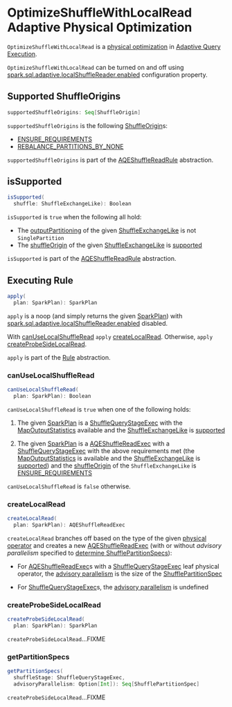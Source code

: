 # OptimizeShuffleWithLocalRead Adaptive Physical Optimization

`OptimizeShuffleWithLocalRead` is a [physical optimization](AQEShuffleReadRule.md) in [Adaptive Query Execution](../adaptive-query-execution/index.md).

`OptimizeShuffleWithLocalRead` can be turned on and off using [spark.sql.adaptive.localShuffleReader.enabled](../configuration-properties.md#spark.sql.adaptive.localShuffleReader.enabled) configuration property.

## <span id="supportedShuffleOrigins"> Supported ShuffleOrigins

```scala
supportedShuffleOrigins: Seq[ShuffleOrigin]
```

`supportedShuffleOrigins` is the following [ShuffleOrigin](../physical-operators/ShuffleOrigin.md)s:

* [ENSURE_REQUIREMENTS](../physical-operators/ShuffleOrigin.md#ENSURE_REQUIREMENTS)
* [REBALANCE_PARTITIONS_BY_NONE](../physical-operators/ShuffleOrigin.md#REBALANCE_PARTITIONS_BY_NONE)

`supportedShuffleOrigins` is part of the [AQEShuffleReadRule](AQEShuffleReadRule.md#supportedShuffleOrigins) abstraction.

## <span id="isSupported"> isSupported

```scala
isSupported(
  shuffle: ShuffleExchangeLike): Boolean
```

`isSupported` is `true` when the following all hold:

* The [outputPartitioning](../physical-operators/SparkPlan.md#outputPartitioning) of the given [ShuffleExchangeLike](../physical-operators/ShuffleExchangeLike.md) is not `SinglePartition`
* The [shuffleOrigin](../physical-operators/ShuffleExchangeLike.md#shuffleOrigin) of the given [ShuffleExchangeLike](../physical-operators/ShuffleExchangeLike.md) is [supported](#supportedShuffleOrigins)

`isSupported` is part of the [AQEShuffleReadRule](AQEShuffleReadRule.md#isSupported) abstraction.

## <span id="apply"> Executing Rule

```scala
apply(
  plan: SparkPlan): SparkPlan
```

`apply` is a noop (and simply returns the given [SparkPlan](../physical-operators/SparkPlan.md)) with [spark.sql.adaptive.localShuffleReader.enabled](../configuration-properties.md#spark.sql.adaptive.localShuffleReader.enabled) disabled.

With [canUseLocalShuffleRead](#canUseLocalShuffleRead) `apply` [createLocalRead](#createLocalRead). Otherwise, `apply` [createProbeSideLocalRead](#createProbeSideLocalRead).

`apply` is part of the [Rule](../catalyst/Rule.md#apply) abstraction.

### <span id="canUseLocalShuffleRead"> canUseLocalShuffleRead

```scala
canUseLocalShuffleRead(
  plan: SparkPlan): Boolean
```

`canUseLocalShuffleRead` is `true` when one of the following holds:

1. The given [SparkPlan](../physical-operators/SparkPlan.md) is a [ShuffleQueryStageExec](../physical-operators/ShuffleQueryStageExec.md) with the [MapOutputStatistics](../physical-operators/ShuffleQueryStageExec.md#mapStats) available and the [ShuffleExchangeLike](../physical-operators/ShuffleQueryStageExec.md#shuffle) is [supported](#isSupported)

1. The given [SparkPlan](../physical-operators/SparkPlan.md) is a [AQEShuffleReadExec](../physical-operators/AQEShuffleReadExec.md) with a [ShuffleQueryStageExec](../physical-operators/ShuffleQueryStageExec.md) with the above requirements met (the [MapOutputStatistics](../physical-operators/ShuffleQueryStageExec.md#mapStats) is available and the [ShuffleExchangeLike](../physical-operators/ShuffleQueryStageExec.md#shuffle) is [supported](#isSupported)) and the [shuffleOrigin](../physical-operators/ShuffleExchangeLike.md#shuffleOrigin) of the `ShuffleExchangeLike` is [ENSURE_REQUIREMENTS](../physical-operators/ShuffleOrigin.md#ENSURE_REQUIREMENTS)

`canUseLocalShuffleRead` is `false` otherwise.

### <span id="createLocalRead"> createLocalRead

```scala
createLocalRead(
  plan: SparkPlan): AQEShuffleReadExec
```

`createLocalRead` branches off based on the type of the given [physical operator](../physical-operators/SparkPlan.md) and creates a new [AQEShuffleReadExec](../physical-operators/AQEShuffleReadExec.md) (with or without _advisory parallelism_ specified to [determine ShufflePartitionSpecs](#getPartitionSpecs)):

* For [AQEShuffleReadExec](../physical-operators/AQEShuffleReadExec.md)s with a [ShuffleQueryStageExec](../physical-operators/ShuffleQueryStageExec.md) leaf physical operator, the [advisory parallelism](#getPartitionSpecs) is the size of the [ShufflePartitionSpec](../physical-operators/AQEShuffleReadExec.md#partitionSpecs)

* For [ShuffleQueryStageExec](../physical-operators/ShuffleQueryStageExec.md)s, the [advisory parallelism](#getPartitionSpecs) is undefined

### <span id="createProbeSideLocalRead"> createProbeSideLocalRead

```scala
createProbeSideLocalRead(
  plan: SparkPlan): SparkPlan
```

`createProbeSideLocalRead`...FIXME

### <span id="getPartitionSpecs"> getPartitionSpecs

```scala
getPartitionSpecs(
  shuffleStage: ShuffleQueryStageExec,
  advisoryParallelism: Option[Int]): Seq[ShufflePartitionSpec]
```

`createProbeSideLocalRead`...FIXME
